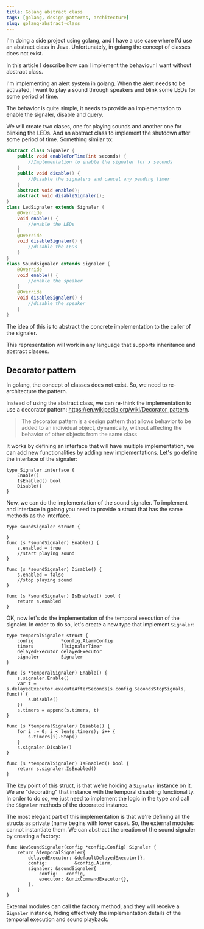 ```yaml
---
title: Golang abstract class
tags: [golang, design-patterns, architecture]
slug: golang-abstract-class
---
```


I'm doing a side project using golang, and I have a use case where I'd use an abstract class in Java.  Unfortunately, in golang the concept of classes does not exist.

In this article I describe how can I implement the behaviour I want without abstract class.

<!--truncate-->

I'm implementing an alert system in golang. When the alert needs to be activated, I want to play a sound through speakers and blink some LEDs for some period of time.

The behavior is quite simple, it needs to provide an implementation to enable the signaler, disable and query.

We will create two clases, one for playing sounds and another one for blinking the LEDs. And an abstract class to implement the shutdown after some period of time. Something similar to:

```java
abstract class Signaler {
    public void enableForTime(int seconds) {
        //Implementation to enable the signaler for x seconds
    }
    public void disable() {
        //Disable the signalers and cancel any pending timer
    }
    abstract void enable();
    abstract void disableSignaler();
}
class LedSignaler extends Signaler {
    @Override
    void enable() {
        //enable the LEDs
    }
    @Override
    void disableSignaler() {
        //disable the LEDs
    }
}
class SoundSignaler extends Signaler {
    @Override
    void enable() {
        //enable the speaker
    }
    @Override
    void disableSignaler() {
        //disable the speaker
    }
}
```

The idea of this is to abstract the concrete implementation to the caller of the signaler. 

This representation will work in any language that supports inheritance and abstract classes.

## Decorator pattern

In golang, the concept of classes does not exist. So, we need to re-architecture the pattern. 

Instead of using the abstract class, we can re-think the implementation to use a decorator pattern: <a href="https://en.wikipedia.org/wiki/Decorator_pattern">https://en.wikipedia.org/wiki/Decorator_pattern</a>.

> The decorator pattern is a design pattern that allows behavior to be added to an individual object, dynamically, without affecting the behavior of other objects from the same class

It works by defining an interface that will have multiple implementation, we can add new functionalities by adding new implementations. Let's go define the interface of the signaler:

```golang
type Signaler interface {
	Enable()
	IsEnabled() bool
	Disable()
}
```
Now, we can do the implementation of the sound signaler. To implement and interface in golang you need to provide a struct that has the same methods as the interface.

```golang
type soundSignaler struct {
    
}
func (s *soundSignaler) Enable() {
	s.enabled = true
    //start playing sound
}

func (s *soundSignaler) Disable() {
	s.enabled = false
    //stop playing sound
}

func (s *soundSignaler) IsEnabled() bool {
	return s.enabled
}
```
OK, now let's do the implementation of the temporal execution of the signaler. In order to do so, let's create a new type that implement `Signaler`:

```golang
type temporalSignaler struct {
	config          *config.AlarmConfig
	timers          []signalerTimer
	delayedExecutor delayedExecutor
	signaler        Signaler
}

func (s *temporalSignaler) Enable() {
	s.signaler.Enable()
	var t = s.delayedExecutor.executeAfterSeconds(s.config.SecondsStopSignals, func() {
		s.Disable()
	})
	s.timers = append(s.timers, t)
}

func (s *temporalSignaler) Disable() {
	for i := 0; i < len(s.timers); i++ {
		s.timers[i].Stop()
	}
	s.signaler.Disable()
}

func (s *temporalSignaler) IsEnabled() bool {
	return s.signaler.IsEnabled()
}
```
The key point of this struct, is that we're holding a `Signaler` instance on it. We are "decorating" that instance with the temporal disabling functionality. In order to do so, we just need to implement the logic in the type and call the `Signaler` methods of the decorated instance.

The most elegant part of this implementation is that we're defining all the structs as private (name begins with lower case). So, the external modules cannot instantiate them. We can abstract the creation of the sound signaler by creating a factory:

```golang
func NewSoundSignaler(config *config.Config) Signaler {
	return &temporalSignaler{
		delayedExecutor: &defaultDelayedExecutor{},
		config:          &config.Alarm,
		signaler: &soundSignaler{
			config:   config,
			executor: &unixCommandExecutor{},
		},
	}
}
```

External modules can call the factory method, and they will receive a `Signaler` instance, hiding effectively the implementation details of the temporal execution and sound playback.
